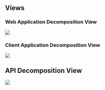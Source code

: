 ## Views

### Web Application Decomposition View

![](embed:webappDiagram)

### Client Application Decomposition View

![](embed:clientDiagram)

## API Decomposition View

![](embed:apiDiagram)
